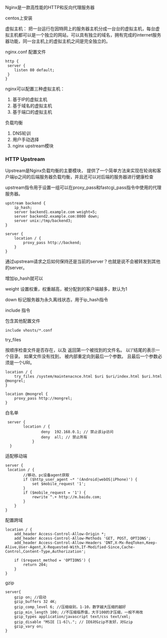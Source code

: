 Nginx是一款高性能的HTTP和反向代理服务器

centos上安装

虚拟主机： 把一台运行在因特网上的服务器主机分成一台台的虚拟主机，每台虚拟主机都可以是一个独立的网站，可以具有独立的域名，拥有完成的internet服务器功能，同一台主机上的虚拟主机之间是完全独立的。

nginx.conf  配置文件

```
http {
 server {
 	listen 80 default;
 }
}
```

nginx可以配置三种虚拟主机：

1. 基于IP的虚拟主机
2.  基于域名的虚拟主机
3.  基于端口的虚拟主机



负载均衡

1. DNS轮训
2.  用户手动选择
3. nginx upstream模块

### HTTP Upstream

Upstream是Nginx负载均衡的主要模块， 提供了一个简单方法来实现在轮询和客户端ip之间的后端服务器负载均衡，并且还可以对后端的服务器进行健康检查

upstream指令用于设置一组可以在proxy_pass和fastcgi_pass指令中使用的代理服务器。

```
upstream backend {
	ip_hash;
	server backend1.example.com weight=5;
	server backend2.example.com:8080 down;
	server unix:/tmp/backend3;
}

server {
	location / {
		proxy_pass http://backend;
	}
}
```

通过upstream请求之后如何保持还是当前的server？也就是说不会被转发到其他的server。

增加ip_hash就可以

weight 设置权重，权重越高，被分配到的客户端越多，默认为1

down 标记服务器为永久离线状态，用于ip_hash指令



include 指令

包含其他配置文件

`include vhosts/*.conf`



try_files

按顺序检查文件是否存在，以及 返回第一个被找到的文件名。 以‘/’结尾的表示一个目录。 如果文件没有找到， 被内部重定向到最后一个参数。 且最后一个参数必须是一个URI。

```
location / {
	try_files /system/maintenacnce.html $uri $uri/index.html $uri.html @mongrel;
}

location @mongrel {
	proxy_pass http://mongrel;
}
```



白名单



```
 server {
        location / {
                deny  192.168.0.1; // 禁止该ip访问
                deny  all; // 禁止所有
            }
  }
```



适配移动端

```
server {
 location / {
        //移动、pc设备agent获取
        if ($http_user_agent ~* '(Android|webOS|iPhone)') {
            set $mobile_request '1';
        }
        if ($mobile_request = '1') {
            rewrite ^.+ http://m.baidu.com;
        }
    } 
}
```



配置跨域

```
location / {  
    add_header Access-Control-Allow-Origin *;
    add_header Access-Control-Allow-Methods 'GET, POST, OPTIONS';
    add_header Access-Control-Allow-Headers 'DNT,X-Mx-ReqToken,Keep-Alive,User-Agent,X-Requested-With,If-Modified-Since,Cache-Control,Content-Type,Authorization';

    if ($request_method = 'OPTIONS') {
        return 204;
    }
} 
```



gzip

```
server{
    gzip on; //启动
    gzip_buffers 32 4K;
    gzip_comp_level 6; //压缩级别，1-10，数字越大压缩的越好
    gzip_min_length 100; //不压缩临界值，大于100的才压缩，一般不用改
    gzip_types application/javascript text/css text/xml;
    gzip_disable "MSIE [1-6]\."; // IE6对Gzip不友好，对Gzip
    gzip_vary on;
}
```

